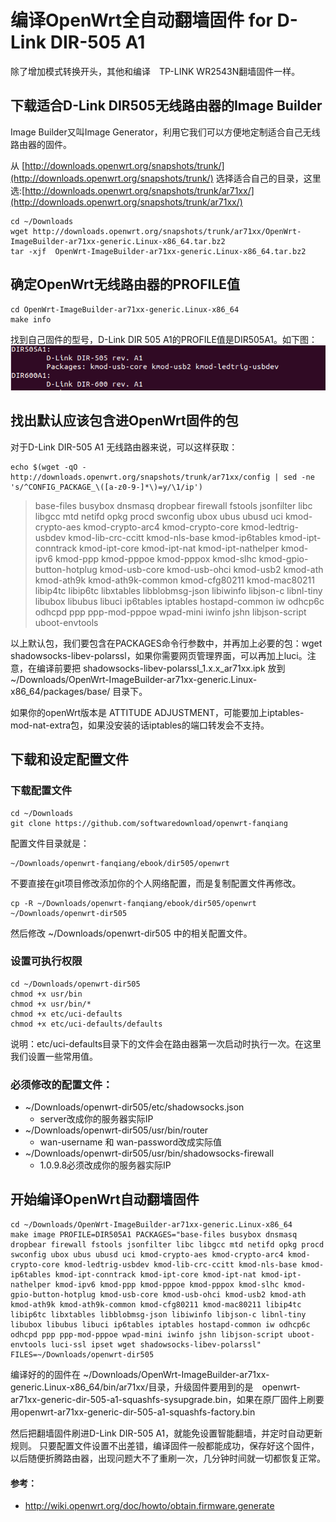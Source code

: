 ﻿# 编译OpenWrt全自动翻墙固件 for D-Link DIR-505 A1


除了增加模式转换开头，其他和编译　TP-LINK WR2543N翻墙固件一样。

## 下载适合D-Link DIR505无线路由器的Image Builder

Image Builder又叫Image Generator，利用它我们可以方便地定制适合自己无线路由器的固件。

从 [http://downloads.openwrt.org/snapshots/trunk/](http://downloads.openwrt.org/snapshots/trunk/) 选择适合自己的目录，这里选:[http://downloads.openwrt.org/snapshots/trunk/ar71xx/](http://downloads.openwrt.org/snapshots/trunk/ar71xx/)

	cd ~/Downloads
	wget http://downloads.openwrt.org/snapshots/trunk/ar71xx/OpenWrt-ImageBuilder-ar71xx-generic.Linux-x86_64.tar.bz2
	tar -xjf  OpenWrt-ImageBuilder-ar71xx-generic.Linux-x86_64.tar.bz2


## 确定OpenWrt无线路由器的PROFILE值
	cd OpenWrt-ImageBuilder-ar71xx-generic.Linux-x86_64
	make info

找到自己固件的型号，D-Link DIR 505 A1的PROFILE值是DIR505A1。如下图：
![](images/3.dir505a1-image-profile.png)


## 找出默认应该包含进OpenWrt固件的包
对于D-Link DIR-505 A1 无线路由器来说，可以这样获取：

	echo $(wget -qO - http://downloads.openwrt.org/snapshots/trunk/ar71xx/config | sed -ne 's/^CONFIG_PACKAGE_\([a-z0-9-]*\)=y/\1/ip')

> base-files busybox dnsmasq dropbear firewall fstools jsonfilter libc libgcc mtd netifd opkg procd swconfig ubox ubus ubusd uci kmod-crypto-aes kmod-crypto-arc4 kmod-crypto-core kmod-ledtrig-usbdev kmod-lib-crc-ccitt kmod-nls-base kmod-ip6tables kmod-ipt-conntrack kmod-ipt-core kmod-ipt-nat kmod-ipt-nathelper kmod-ipv6 kmod-ppp kmod-pppoe kmod-pppox kmod-slhc kmod-gpio-button-hotplug kmod-usb-core kmod-usb-ohci kmod-usb2 kmod-ath kmod-ath9k kmod-ath9k-common kmod-cfg80211 kmod-mac80211 libip4tc libip6tc libxtables libblobmsg-json libiwinfo libjson-c libnl-tiny libubox libubus libuci ip6tables iptables hostapd-common iw odhcp6c odhcpd ppp ppp-mod-pppoe wpad-mini iwinfo jshn libjson-script uboot-envtools

以上默认包，我们要包含在PACKAGES命令行参数中，并再加上必要的包：wget shadowsocks-libev-polarssl，如果你需要网页管理界面，可以再加上luci。注意，在编译前要把 shadowsocks-libev-polarssl_1.x.x_ar71xx.ipk 放到 ~/Downloads/OpenWrt-ImageBuilder-ar71xx-generic.Linux-x86_64/packages/base/ 目录下。

如果你的openWrt版本是 ATTITUDE ADJUSTMENT，可能要加上iptables-mod-nat-extra包，如果没安装的话iptables的端口转发会不支持。


## 下载和设定配置文件

### 下载配置文件

	cd ~/Downloads
	git clone https://github.com/softwaredownload/openwrt-fanqiang

配置文件目录就是：

	~/Downloads/openwrt-fanqiang/ebook/dir505/openwrt
	
不要直接在git项目修改添加你的个人网络配置，而是复制配置文件再修改。

	cp -R ~/Downloads/openwrt-fanqiang/ebook/dir505/openwrt ~/Downloads/openwrt-dir505
	
然后修改 ~/Downloads/openwrt-dir505 中的相关配置文件。
	
### 设置可执行权限
	cd ~/Downloads/openwrt-dir505
	chmod +x usr/bin
	chmod +x usr/bin/*
	chmod +x etc/uci-defaults
	chmod +x etc/uci-defaults/defaults
	
说明：etc/uci-defaults目录下的文件会在路由器第一次启动时执行一次。在这里我们设置一些常用值。
		
### 必须修改的配置文件：
- ~/Downloads/openwrt-dir505/etc/shadowsocks.json 
	* server改成你的服务器实际IP
- ~/Downloads/openwrt-dir505/usr/bin/router
	* wan-username 和 wan-password改成实际值
- ~/Downloads/openwrt-dir505/usr/bin/shadowsocks-firewall
	* 1.0.9.8必须改成你的服务器实际IP


## 开始编译OpenWrt自动翻墙固件
	cd ~/Downloads/OpenWrt-ImageBuilder-ar71xx-generic.Linux-x86_64
	make image PROFILE=DIR505A1 PACKAGES="base-files busybox dnsmasq dropbear firewall fstools jsonfilter libc libgcc mtd netifd opkg procd swconfig ubox ubus ubusd uci kmod-crypto-aes kmod-crypto-arc4 kmod-crypto-core kmod-ledtrig-usbdev kmod-lib-crc-ccitt kmod-nls-base kmod-ip6tables kmod-ipt-conntrack kmod-ipt-core kmod-ipt-nat kmod-ipt-nathelper kmod-ipv6 kmod-ppp kmod-pppoe kmod-pppox kmod-slhc kmod-gpio-button-hotplug kmod-usb-core kmod-usb-ohci kmod-usb2 kmod-ath kmod-ath9k kmod-ath9k-common kmod-cfg80211 kmod-mac80211 libip4tc libip6tc libxtables libblobmsg-json libiwinfo libjson-c libnl-tiny libubox libubus libuci ip6tables iptables hostapd-common iw odhcp6c odhcpd ppp ppp-mod-pppoe wpad-mini iwinfo jshn libjson-script uboot-envtools luci-ssl ipset wget shadowsocks-libev-polarssl" FILES=~/Downloads/openwrt-dir505

编译好的的固件在 ~/Downloads/OpenWrt-ImageBuilder-ar71xx-generic.Linux-x86_64/bin/ar71xx/目录，升级固件要用到的是　openwrt-ar71xx-generic-dir-505-a1-squashfs-sysupgrade.bin，如果在原厂固件上刷要用openwrt-ar71xx-generic-dir-505-a1-squashfs-factory.bin

然后把翻墙固件刷进D-Link DIR-505 A1，就能免设置智能翻墙，并定时自动更新规则。
只要配置文件设置不出差错，编译固件一般都能成功，保存好这个固件，以后随便折腾路由器，出现问题大不了重刷一次，几分钟时间就一切都恢复正常。


#### 参考：
- http://wiki.openwrt.org/doc/howto/obtain.firmware.generate
